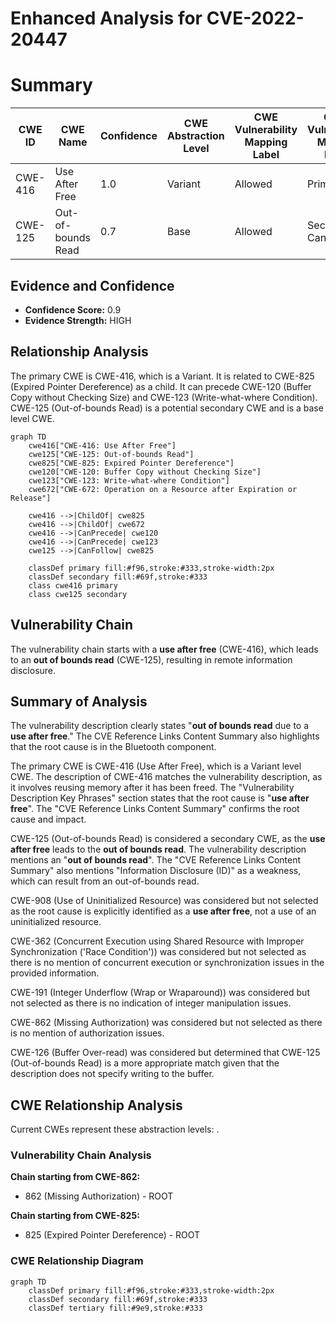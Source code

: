 # Enhanced Analysis for CVE-2022-20447

# Summary
| CWE ID | CWE Name | Confidence | CWE Abstraction Level | CWE Vulnerability Mapping Label | CWE-Vulnerability Mapping Notes |
|---|---|---|---|---|---|
| CWE-416 | Use After Free | 1.0 | Variant | Allowed | Primary CWE |
| CWE-125 | Out-of-bounds Read | 0.7 | Base | Allowed | Secondary Candidate |

## Evidence and Confidence

*   **Confidence Score:** 0.9
*   **Evidence Strength:** HIGH

## Relationship Analysis
The primary CWE is CWE-416, which is a Variant. It is related to CWE-825 (Expired Pointer Dereference) as a child. It can precede CWE-120 (Buffer Copy without Checking Size) and CWE-123 (Write-what-where Condition). CWE-125 (Out-of-bounds Read) is a potential secondary CWE and is a base level CWE.

```mermaid
graph TD
    cwe416["CWE-416: Use After Free"]
    cwe125["CWE-125: Out-of-bounds Read"]
    cwe825["CWE-825: Expired Pointer Dereference"]
    cwe120["CWE-120: Buffer Copy without Checking Size"]
    cwe123["CWE-123: Write-what-where Condition"]
    cwe672["CWE-672: Operation on a Resource after Expiration or Release"]
    
    cwe416 -->|ChildOf| cwe825
    cwe416 -->|ChildOf| cwe672
    cwe416 -->|CanPrecede| cwe120
    cwe416 -->|CanPrecede| cwe123
    cwe125 -->|CanFollow| cwe825

    classDef primary fill:#f96,stroke:#333,stroke-width:2px
    classDef secondary fill:#69f,stroke:#333
    class cwe416 primary
    class cwe125 secondary
```

## Vulnerability Chain
The vulnerability chain starts with a **use after free** (CWE-416), which leads to an **out of bounds read** (CWE-125), resulting in remote information disclosure.

## Summary of Analysis
The vulnerability description clearly states "**out of bounds read** due to a **use after free**." The CVE Reference Links Content Summary also highlights that the root cause is in the Bluetooth component.

The primary CWE is CWE-416 (Use After Free), which is a Variant level CWE. The description of CWE-416 matches the vulnerability description, as it involves reusing memory after it has been freed. The "Vulnerability Description Key Phrases" section states that the root cause is "**use after free**". The "CVE Reference Links Content Summary" confirms the root cause and impact.

CWE-125 (Out-of-bounds Read) is considered a secondary CWE, as the **use after free** leads to the **out of bounds read**. The vulnerability description mentions an "**out of bounds read**". The "CVE Reference Links Content Summary" also mentions "Information Disclosure (ID)" as a weakness, which can result from an out-of-bounds read.

CWE-908 (Use of Uninitialized Resource) was considered but not selected as the root cause is explicitly identified as a **use after free**, not a use of an uninitialized resource.

CWE-362 (Concurrent Execution using Shared Resource with Improper Synchronization ('Race Condition')) was considered but not selected as there is no mention of concurrent execution or synchronization issues in the provided information.

CWE-191 (Integer Underflow (Wrap or Wraparound)) was considered but not selected as there is no indication of integer manipulation issues.

CWE-862 (Missing Authorization) was considered but not selected as there is no mention of authorization issues.

CWE-126 (Buffer Over-read) was considered but determined that CWE-125 (Out-of-bounds Read) is a more appropriate match given that the description does not specify writing to the buffer.


## CWE Relationship Analysis

Current CWEs represent these abstraction levels: .


### Vulnerability Chain Analysis

**Chain starting from CWE-862:**
- 862 (Missing Authorization) - ROOT


**Chain starting from CWE-825:**
- 825 (Expired Pointer Dereference) - ROOT



### CWE Relationship Diagram

```mermaid
graph TD
    classDef primary fill:#f96,stroke:#333,stroke-width:2px
    classDef secondary fill:#69f,stroke:#333
    classDef tertiary fill:#9e9,stroke:#333
```
